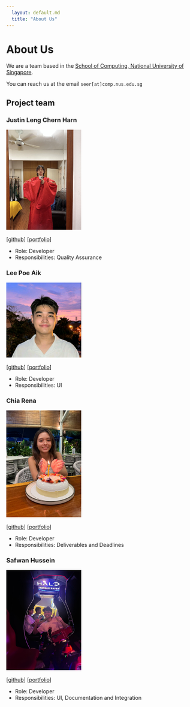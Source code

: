 ```yaml
---
  layout: default.md
  title: "About Us"
---
```


# About Us

We are a team based in the [School of Computing, National University of Singapore](http://www.comp.nus.edu.sg).

You can reach us at the email `seer[at]comp.nus.edu.sg`

## Project team

### Justin Leng Chern Harn

<img src="images/justinlengch.png" width="200px">

[[github](https://github.com/johndoe)]
[[portfolio](team/johndoe.md)]

* Role: Developer
* Responsibilities: Quality Assurance

### Lee Poe Aik

<img src="images/leepoeaik.png" width="200px">

[[github](http://github.com/leepoeaik)]
[[portfolio](team/johndoe.md)]

* Role: Developer
* Responsibilities: UI

### Chia Rena

<img src="images/chiarena.png" width="200px">

[[github](http://github.com/Chiarena)] [[portfolio](team/johndoe.md)]

* Role: Developer
* Responsibilities: Deliverables and Deadlines

### Safwan Hussein

<img src="images/husseinsafwan02.png" width="200px">

[[github](http://github.com/HusseinSafwan02)]
[[portfolio](team/johndoe.md)]

* Role: Developer
* Responsibilities: UI, Documentation and Integration



